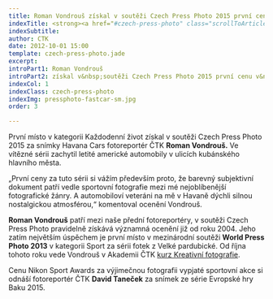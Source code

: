 ```yaml
---
title: Roman Vondrouš získal v soutěži Czech Press Photo 2015 první cenu v kategorii Každodenní život
indexTitle: <strong><a href="#czech-press-photo" class="scrollToArticle">Roman&nbsp;Vondrouš</a></strong> vyhrál v Czech Press Photo 2015 <a href="#czech-press-photo" class="scrollToArticle moreLink">»</a>
indexSubtitle: 
author: CTK
date: 2012-10-01 15:00
template: czech-press-photo.jade
excerpt: 
introPart1: Roman Vondrouš
introPart2: získal v&nbsp;soutěži Czech Press Photo 2015 první cenu v&nbsp;kategorii Každodenní život
indexCol: 1
indexClass: czech-press-photo
indexImg: pressphoto-fastcar-sm.jpg
order: 3

---
```


První místo v kategorii Každodenní život získal v soutěži Czech Press Photo 2015 za snímky Havana Cars fotoreportér ČTK **Roman Vondrouš.** Ve vítězné sérii zachytil letité americké automobily v ulicích kubánského hlavního města.

„První ceny za tuto sérii si vážím především proto, že barevný subjektivní dokument patří vedle sportovní fotografie mezi mé nejoblíbenější fotografické žánry. A automobiloví veteráni na mě v Havaně dýchli silnou nostalgickou atmosférou,“ komentoval ocenění Vondrouš.

**Roman Vondrouš** patří mezi naše přední fotoreportéry, v soutěži Czech Press Photo pravidelně získává významná ocenění již od roku 2004. Jeho zatím největším úspěchem je první místo v mezinárodní soutěži **World Press Photo 2013** v kategorii Sport za sérii fotek z Velké pardubické. Od října tohoto roku vede Vondrouš v Akademii ČTK [kurz Kreativní fotografie](http://www.ctk.cz/akademie-ctk/kurzy/kreativni-fotografie/).

Cenu Nikon Sport Awards za výjimečnou fotografii vypjaté sportovní akce si odnáší fotoreportér ČTK **David Taneček** za snímek ze série Evropské hry Baku 2015. 

